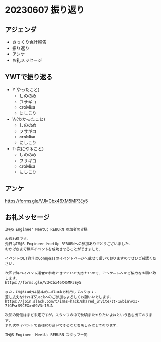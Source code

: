 # 20230607 振り返り

## アジェンダ

- ざっくり会計報告
- 振り返り
- アンケ
- お礼メッセージ

## YWTで振り返る

- Y(やったこと)
  - しののめ
  - フサギコ
  - croMisa
  - にしこり
- W(わかったこと)
  - しののめ
  - フサギコ
  - croMisa
  - にしこり
- T(次にやること)
  - しののめ
  - フサギコ
  - croMisa
  - にしこり

## アンケ

https://forms.gle/VJMCbx46XM5MP3Ey5

## お礼メッセージ

```text
IM@S Engineer MeetUp REBURN 参加者の皆様

お疲れ様です.
先日はIM@S Engineer MeetUp REBURNへの参加ありがとうございました．
おかげさまで無事イベントを成功させることができました．

イベントのLT資料はConnpassのイベントページへ載せて頂いておりますのでぜひご確認ください．

次回以降のイベント運営の参考とさせていただきたいので，アンケートへのご協力をお願い致します．
https://forms.gle/VJMCbx46XM5MP3Ey5

また，IM@Studyは基本的にSlackを利用しております．
差し支えなければSlackへのご参加もよろしくお願いいたします．
https://join.slack.com/t/imas-hack/shared_invite/zt-1wbinnvx3-7fGFsrS9CEXxy09V3rIEUA

次回の開催はまだ未定ですが，スタッフの中で秋頃またやりたいよねという話も出ております．
また次のイベントで皆様にお会いできることを楽しみにしております．

IM@S Engineer MeetUp REBURN スタッフ一同
```

#
